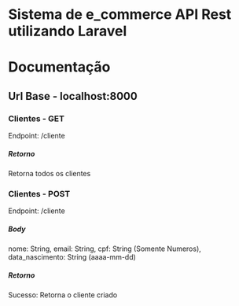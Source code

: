 # Sistema de e_commerce API Rest utilizando Laravel

<h1>Documentação</h1>
<h2>Url Base - localhost:8000</h2>
<h3>Clientes - GET </h3>
Endpoint: /cliente
<h5>Retorno</h5> 
  
Retorna todos os clientes

<h3>Clientes - POST </h3>
Endpoint: /cliente
<h5>Body</h5>
nome: String,
email: String,
cpf: String (Somente Numeros),
data_nascimento: String (aaaa-mm-dd)

<h5>Retorno</h5> 
Sucesso: Retorna o cliente criado

